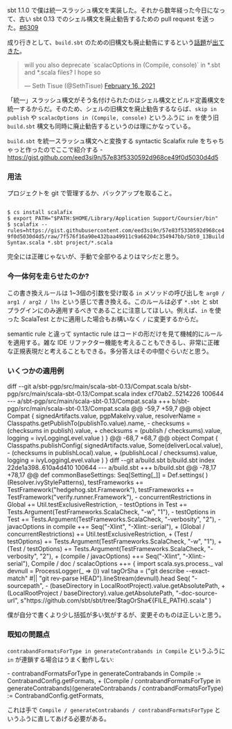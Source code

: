   [6309]: https://github.com/sbt/sbt/pull/6309

sbt 1.1.0 で僕は統一スラッシュ構文を実装した。それから数年経った今日になって、古い sbt 0.13 でのシェル構文を廃止勧告するための pull request を送った。[#6309][6309]

成り行きとして、`build.sbt` のための旧構文も廃止勧告にするという[話題](https://twitter.com/dwijnand/status/1361425290182995969)が[出てきた](https://twitter.com/SethTisue/status/1361466421847330818)。

<blockquote class="twitter-tweet"><p lang="en" dir="ltr">will you also deprecate `scalacOptions in (Compile, console)` in *.sbt and *.scala files? I hope so</p>&mdash; Seth Tisue (@SethTisue) <a href="https://twitter.com/SethTisue/status/1361466421847330818?ref_src=twsrc%5Etfw">February 16, 2021</a></blockquote>

「統一」スラッシュ構文がそう名付けられたのはシェル構文とビルド定義構文を統一するからだ。そのため、シェルの旧構文を廃止勧告するならば、`skip in publish` や `scalacOptions in (Compile, console)` というふうに `in` を使う旧 `build.sbt` 構文も同時に廃止勧告するというのは理にかなっている。

`build.sbt` を統一スラッシュ構文へと変換する syntactic Scalafix rule をちゃちゃっと作ったのでここで紹介する - https://gist.github.com/eed3si9n/57e83f5330592d968ce49f0d5030d4d5

### 用法

プロジェクトを git で管理するか、バックアップを取ること。

<code>
$ cs install scalafix
$ export PATH="$PATH:$HOME/Library/Application Support/Coursier/bin"
$ scalafix --rules=https://gist.githubusercontent.com/eed3si9n/57e83f5330592d968ce49f0d5030d4d5/raw/7f576f16a90e432baa49911c9a66204c354947bb/Sbt0_13BuildSyntax.scala *.sbt project/*.scala
</code>

完全には正確じゃないが、手動で全部やるよりはマシだと思う。

### 今一体何を走らせたのか?

この書き換えルールは 1~3個の引数を受け取る `in` メソッドの呼び出しを `arg0 / arg1 / arg2 / lhs` という感じで書き換える。このルールは必ず `*.sbt` と sbt プラグインにのみ適用するべきであることに注意してほしい。例えば、`in` を使った ScalaTest とかに適用した場合もお構いなく `/` に変更するからだ。

semantic rule と違って syntactic rule はコードの形だけを見て機械的にルールを適用する。雑な IDE リファクター機能を考えることもできるし、非常に正確な正規表現だと考えることもできる。多分答えはその中間ぐらいだと思う。

### いくつかの適用例

<scala>
diff --git a/sbt-pgp/src/main/scala-sbt-0.13/Compat.scala b/sbt-pgp/src/main/scala-sbt-0.13/Compat.scala
index cf70ab2..5214226 100644
--- a/sbt-pgp/src/main/scala-sbt-0.13/Compat.scala
+++ b/sbt-pgp/src/main/scala-sbt-0.13/Compat.scala
@@ -59,7 +59,7 @@ object Compat {
       signedArtifacts.value,
       pgpMakeIvy.value,
       resolverName = Classpaths.getPublishTo(publishTo.value).name,
-      checksums = (checksums in publish).value,
+      checksums = (publish / checksums).value,
       logging = ivyLoggingLevel.value
     )
   }
@@ -68,7 +68,7 @@ object Compat {
     Classpaths.publishConfig(
       signedArtifacts.value,
       Some(deliverLocal.value),
-      (checksums in publishLocal).value,
+      (publishLocal / checksums).value,
       logging = ivyLoggingLevel.value
     )
   }
diff --git a/build.sbt b/build.sbt
index 22de1a398..610a4d410 100644
--- a/build.sbt
+++ b/build.sbt
@@ -78,17 +78,17 @@ def commonBaseSettings: Seq[Setting[_]] = Def.settings(
   )(Resolver.ivyStylePatterns),
   testFrameworks += TestFramework("hedgehog.sbt.Framework"),
   testFrameworks += TestFramework("verify.runner.Framework"),
-  concurrentRestrictions in Global += Util.testExclusiveRestriction,
-  testOptions in Test += Tests.Argument(TestFrameworks.ScalaCheck, "-w", "1"),
-  testOptions in Test += Tests.Argument(TestFrameworks.ScalaCheck, "-verbosity", "2"),
-  javacOptions in compile ++= Seq("-Xlint", "-Xlint:-serial"),
+  (Global / concurrentRestrictions) += Util.testExclusiveRestriction,
+  (Test / testOptions) += Tests.Argument(TestFrameworks.ScalaCheck, "-w", "1"),
+  (Test / testOptions) += Tests.Argument(TestFrameworks.ScalaCheck, "-verbosity", "2"),
+  (compile / javacOptions) ++= Seq("-Xlint", "-Xlint:-serial"),
   Compile / doc / scalacOptions ++= {
     import scala.sys.process._
     val devnull = ProcessLogger(_ => ())
     val tagOrSha = ("git describe --exact-match" #|| "git rev-parse HEAD").lineStream(devnull).head
     Seq(
       "-sourcepath",
-      (baseDirectory in LocalRootProject).value.getAbsolutePath,
+      (LocalRootProject / baseDirectory).value.getAbsolutePath,
       "-doc-source-url",
       s"https://github.com/sbt/sbt/tree/$tagOrSha€{FILE_PATH}.scala"
     )
</scala>

僕が自分で書くより少し括弧が多い気がするが、変更そのものは正しいと思う。

### 既知の問題点

`contrabandFormatsForType in generateContrabands in Compile` というふうに `in` が連鎖する場合はうまく動作しない:

<scala>
-    contrabandFormatsForType in generateContrabands in Compile := ContrabandConfig.getFormats,
+    (Compile / contrabandFormatsForType in generateContrabands)(generateContrabands / contrabandFormatsForType) := ContrabandConfig.getFormats,
</scala>

これは手で `Compile / generateContrabands / contrabandFormatsForType` というふうに直してあげる必要がある。
